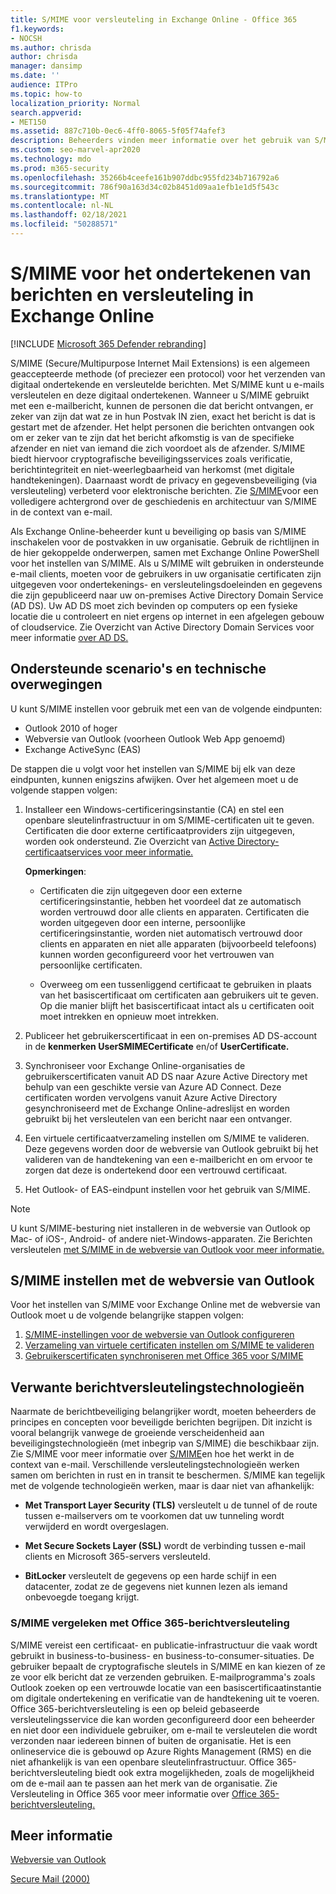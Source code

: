 ```yaml
---
title: S/MIME voor versleuteling in Exchange Online - Office 365
f1.keywords:
- NOCSH
ms.author: chrisda
author: chrisda
manager: dansimp
ms.date: ''
audience: ITPro
ms.topic: how-to
localization_priority: Normal
search.appverid:
- MET150
ms.assetid: 887c710b-0ec6-4ff0-8065-5f05f74afef3
description: Beheerders vinden meer informatie over het gebruik van S/MIME (Secure/Multipurpose Internet Mail Extensions) in Exchange Online om e-mails te versleutelen en digitaal te ondertekenen.
ms.custom: seo-marvel-apr2020
ms.technology: mdo
ms.prod: m365-security
ms.openlocfilehash: 35266b4ceefe161b907ddbc955fd234b716792a6
ms.sourcegitcommit: 786f90a163d34c02b8451d09aa1efb1e1d5f543c
ms.translationtype: MT
ms.contentlocale: nl-NL
ms.lasthandoff: 02/18/2021
ms.locfileid: "50288571"
---
```

# <a name="smime-for-message-signing-and-encryption-in-exchange-online"></a>S/MIME voor het ondertekenen van berichten en versleuteling in Exchange Online

[!INCLUDE [Microsoft 365 Defender rebranding](../includes/microsoft-defender-for-office.md)]


S/MIME (Secure/Multipurpose Internet Mail Extensions) is een algemeen geaccepteerde methode (of preciezer een protocol) voor het verzenden van digitaal ondertekende en versleutelde berichten. Met S/MIME kunt u e-mails versleutelen en deze digitaal ondertekenen. Wanneer u S/MIME gebruikt met een e-mailbericht, kunnen de personen die dat bericht ontvangen, er zeker van zijn dat wat ze in hun Postvak IN zien, exact het bericht is dat is gestart met de afzender. Het helpt personen die berichten ontvangen ook om er zeker van te zijn dat het bericht afkomstig is van de specifieke afzender en niet van iemand die zich voordoet als de afzender. S/MIME biedt hiervoor cryptografische beveiligingsservices zoals verificatie, berichtintegriteit en niet-weerlegbaarheid van herkomst (met digitale handtekeningen). Daarnaast wordt de privacy en gegevensbeveiliging (via versleuteling) verbeterd voor elektronische berichten. Zie [S/MIME](https://docs.microsoft.com/previous-versions/tn-archive/aa995740(v=exchg.65))voor een volledigere achtergrond over de geschiedenis en architectuur van S/MIME in de context van e-mail.

Als Exchange Online-beheerder kunt u beveiliging op basis van S/MIME inschakelen voor de postvakken in uw organisatie. Gebruik de richtlijnen in de hier gekoppelde onderwerpen, samen met Exchange Online PowerShell voor het instellen van S/MIME. Als u S/MIME wilt gebruiken in ondersteunde e-mail clients, moeten voor de gebruikers in uw organisatie certificaten zijn uitgegeven voor ondertekenings- en versleutelingsdoeleinden en gegevens die zijn gepubliceerd naar uw on-premises Active Directory Domain Service (AD DS). Uw AD DS moet zich bevinden op computers op een fysieke locatie die u controleert en niet ergens op internet in een afgelegen gebouw of cloudservice. Zie Overzicht van Active Directory Domain Services voor meer informatie [over AD DS.](https://docs.microsoft.com/windows-server/identity/ad-ds/get-started/virtual-dc/active-directory-domain-services-overview)

## <a name="supported-scenarios-and-technical-considerations"></a>Ondersteunde scenario's en technische overwegingen

U kunt S/MIME instellen voor gebruik met een van de volgende eindpunten:

- Outlook 2010 of hoger
- Webversie van Outlook (voorheen Outlook Web App genoemd)
- Exchange ActiveSync (EAS)

De stappen die u volgt voor het instellen van S/MIME bij elk van deze eindpunten, kunnen enigszins afwijken. Over het algemeen moet u de volgende stappen volgen:

1. Installeer een Windows-certificeringsinstantie (CA) en stel een openbare sleutelinfrastructuur in om S/MIME-certificaten uit te geven. Certificaten die door externe certificaatproviders zijn uitgegeven, worden ook ondersteund. Zie Overzicht van [Active Directory-certificaatservices voor meer informatie.](https://docs.microsoft.com/previous-versions/windows/it-pro/windows-server-2012-r2-and-2012/hh831740(v=ws.11))

   **Opmerkingen**:

   - Certificaten die zijn uitgegeven door een externe certificeringsinstantie, hebben het voordeel dat ze automatisch worden vertrouwd door alle clients en apparaten. Certificaten die worden uitgegeven door een interne, persoonlijke certificeringsinstantie, worden niet automatisch vertrouwd door clients en apparaten en niet alle apparaten (bijvoorbeeld telefoons) kunnen worden geconfigureerd voor het vertrouwen van persoonlijke certificaten.

   - Overweeg om een tussenliggend certificaat te gebruiken in plaats van het basiscertificaat om certificaten aan gebruikers uit te geven. Op die manier blijft het basiscertificaat intact als u certificaten ooit moet intrekken en opnieuw moet intrekken.

2. Publiceer het gebruikerscertificaat in een on-premises AD DS-account in de **kenmerken UserSMIMECertificate** en/of **UserCertificate.**

3. Synchroniseer voor Exchange Online-organisaties de gebruikerscertificaten vanuit AD DS naar Azure Active Directory met behulp van een geschikte versie van Azure AD Connect. Deze certificaten worden vervolgens vanuit Azure Active Directory gesynchroniseerd met de Exchange Online-adreslijst en worden gebruikt bij het versleutelen van een bericht naar een ontvanger.

4. Een virtuele certificaatverzameling instellen om S/MIME te valideren. Deze gegevens worden door de webversie van Outlook gebruikt bij het valideren van de handtekening van een e-mailbericht en om ervoor te zorgen dat deze is ondertekend door een vertrouwd certificaat.

5. Het Outlook- of EAS-eindpunt instellen voor het gebruik van S/MIME.

> [!NOTE]
> U kunt S/MIME-besturing niet installeren in de webversie van Outlook op Mac- of iOS-, Android- of andere niet-Windows-apparaten. Zie Berichten versleutelen [met S/MIME in de webversie van Outlook voor meer informatie.](https://support.microsoft.com/office/878c79fc-7088-4b39-966f-14512658f480)

## <a name="set-up-smime-with-outlook-on-the-web"></a>S/MIME instellen met de webversie van Outlook

Voor het instellen van S/MIME voor Exchange Online met de webversie van Outlook moet u de volgende belangrijke stappen volgen:

1. [S/MIME-instellingen voor de webversie van Outlook configureren](configure-s-mime-settings-for-outlook-web-app.md)
2. [Verzameling van virtuele certificaten instellen om S/MIME te valideren](set-up-virtual-certificate-collection-to-validate-s-mime.md)
3. [Gebruikerscertificaten synchroniseren met Office 365 voor S/MIME](sync-user-certificates-to-office-365-for-s-mime.md)

## <a name="related-message-encryption-technologies"></a>Verwante berichtversleutelingstechnologieën

Naarmate de berichtbeveiliging belangrijker wordt, moeten beheerders de principes en concepten voor beveiligde berichten begrijpen. Dit inzicht is vooral belangrijk vanwege de groeiende verscheidenheid aan beveiligingstechnologieën (met inbegrip van S/MIME) die beschikbaar zijn. Zie S/MIME voor meer informatie over [S/MIME](https://docs.microsoft.com/previous-versions/tn-archive/aa995740(v=exchg.65))en hoe het werkt in de context van e-mail. Verschillende versleutelingstechnologieën werken samen om berichten in rust en in transit te beschermen. S/MIME kan tegelijk met de volgende technologieën werken, maar is daar niet van afhankelijk:

- **Met Transport Layer Security (TLS)** versleutelt u de tunnel of de route tussen e-mailservers om te voorkomen dat uw tunneling wordt verwijderd en wordt overgeslagen.

- **Met Secure Sockets Layer (SSL)** wordt de verbinding tussen e-mail clients en Microsoft 365-servers versleuteld.

- **BitLocker** versleutelt de gegevens op een harde schijf in een datacenter, zodat ze de gegevens niet kunnen lezen als iemand onbevoegde toegang krijgt.

### <a name="smime-compared-with-office-365-message-encryption"></a>S/MIME vergeleken met Office 365-berichtversleuteling

S/MIME vereist een certificaat- en publicatie-infrastructuur die vaak wordt gebruikt in business-to-business- en business-to-consumer-situaties. De gebruiker bepaalt de cryptografische sleutels in S/MIME en kan kiezen of ze ze voor elk bericht dat ze verzenden gebruiken. E-mailprogramma's zoals Outlook zoeken op een vertrouwde locatie van een basiscertificaatinstantie om digitale ondertekening en verificatie van de handtekening uit te voeren. Office 365-berichtversleuteling is een op beleid gebaseerde versleutelingsservice die kan worden geconfigureerd door een beheerder en niet door een individuele gebruiker, om e-mail te versleutelen die wordt verzonden naar iedereen binnen of buiten de organisatie. Het is een onlineservice die is gebouwd op Azure Rights Management (RMS) en die niet afhankelijk is van een openbare sleutelinfrastructuur. Office 365-berichtversleuteling biedt ook extra mogelijkheden, zoals de mogelijkheid om de e-mail aan te passen aan het merk van de organisatie. Zie Versleuteling in Office 365 voor meer informatie over [Office 365-berichtversleuteling.](../../compliance/encryption.md)

## <a name="more-information"></a>Meer informatie

[Webversie van Outlook](https://docs.microsoft.com/exchange/exchange-admin-center)

[Secure Mail (2000)](https://docs.microsoft.com/previous-versions/windows/it-pro/windows-2000-server/cc962043(v=technet.10))
